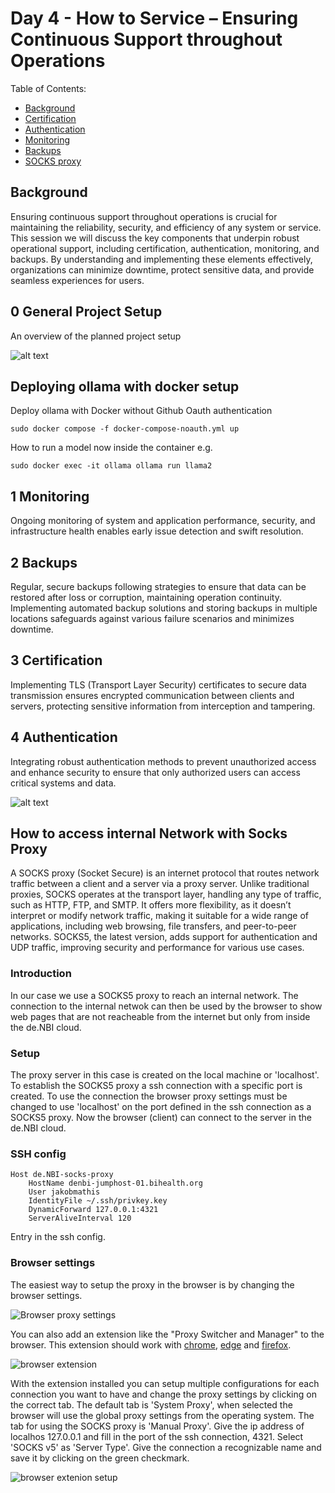 # Day 4 - How to Service – Ensuring Continuous Support throughout Operations

Table of Contents:

- [Background](#background)
- [Certification](#certification)
- [Authentication](#authentication)
- [Monitoring](#monitoring)
- [Backups](#backups)
- [SOCKS proxy](#socks-proxy)

## Background

Ensuring continuous support throughout operations is crucial for maintaining the reliability, security, and efficiency of any system or service. This session we will discuss the key components that underpin robust operational support, including certification, authentication, monitoring, and backups. By understanding and implementing these elements effectively, organizations can minimize downtime, protect sensitive data, and provide seamless experiences for users.

## 0 General Project Setup

An overview of the planned project setup

![alt text](images/llmcloud24.png)


## Deploying ollama with docker setup

Deploy ollama with Docker without Github Oauth authentication

```
sudo docker compose -f docker-compose-noauth.yml up
```

How to run a model now inside the container e.g.
```
sudo docker exec -it ollama ollama run llama2
```

## 1 Monitoring

Ongoing monitoring of system and application performance, security, and infrastructure health enables early issue detection and swift resolution.

## 2 Backups

Regular, secure backups following strategies to ensure that data can be restored after loss or corruption, maintaining operation continuity. Implementing automated backup solutions and storing backups in multiple locations safeguards against various failure scenarios and minimizes downtime.

## 3 Certification
Implementing TLS (Transport Layer Security) certificates to secure data transmission ensures encrypted communication between clients and servers, protecting sensitive information from interception and tampering.

## 4 Authentication

Integrating robust authentication methods to prevent unauthorized access and enhance security to ensure that only authorized users can access critical systems and data.

![alt text](images/Github-Oauth.png)


## How to access internal Network with Socks Proxy

A SOCKS proxy (Socket Secure) is an internet protocol that routes network traffic between a client and a server via a proxy server. Unlike traditional proxies, SOCKS operates at the transport layer, handling any type of traffic, such as HTTP, FTP, and SMTP. It offers more flexibility, as it doesn’t interpret or modify network traffic, making it suitable for a wide range of applications, including web browsing, file transfers, and peer-to-peer networks. SOCKS5, the latest version, adds support for authentication and UDP traffic, improving security and performance for various use cases.

### Introduction

In our case we use a SOCKS5 proxy to reach an internal network. The connection to the internal netwok can then be used by the browser to show web pages that are not reacheable from the internet but only from inside the de.NBI cloud. 

### Setup

The proxy server in this case is created on the local machine or 'localhost'. To establish the SOCKS5 proxy a ssh connection with a specific port is created. To use the connection the browser proxy settings must be changed to use 'localhost' on the port defined in the ssh connection as a SOCKS5 proxy. Now the browser (client) can connect to the server in the de.NBI cloud.

### SSH config

```config
Host de.NBI-socks-proxy
    HostName denbi-jumphost-01.bihealth.org
    User jakobmathis
    IdentityFile ~/.ssh/privkey.key
    DynamicForward 127.0.0.1:4321
    ServerAliveInterval 120
```

Entry in the ssh config.

### Browser settings

The easiest way to setup the proxy in the browser is by changing the browser settings.

![Browser proxy settings](images/browser-socks-proxy.png)

You can also add an extension like the "Proxy Switcher and Manager" to the browser. This extension should work with [chrome](https://chromewebstore.google.com/detail/proxy-switcher-and-manage/onnfghpihccifgojkpnnncpagjcdbjod), [edge](https://microsoftedge.microsoft.com/addons/detail/proxy-switcher-and-manage/gneeeeckemnjlgopgpchamgmfpkglgaj) and [firefox](https://addons.mozilla.org/en-US/firefox/addon/proxy-switcher-and-manager/).

![browser extension](images/proxy_browser_extension.png)

With the extension installed you can setup multiple configurations for each connection you want to have and change the proxy settings by clicking on the correct tab. The default tab is 'System Proxy', when selected the browser will use the global proxy settings from the operating system. The tab for using the SOCKS proxy is 'Manual Proxy'.
Give the ip address of localhos 127.0.0.1 and fill in the port of the ssh connection, 4321. Select 'SOCKS v5' as 'Server Type'. Give the connection a recognizable name and save it by clicking on the green checkmark.

![browser extenion setup](images/proxy_browser_extension_setup.png)
